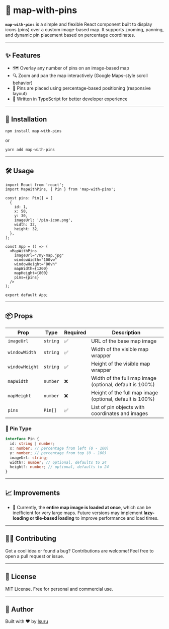 # 📍 map-with-pins

**`map-with-pins`** is a simple and flexible React component built to display icons (pins) over a custom image-based map. It supports zooming, panning, and dynamic pin placement based on percentage coordinates.


---

## ✨ Features

- 🗺️ Overlay any number of pins on an image-based map
- 🔍 Zoom and pan the map interactively (Google Maps-style scroll behavior)
- 📌 Pins are placed using percentage-based positioning (responsive layout)
- 🧰 Written in TypeScript for better developer experience

---

## 🚀 Installation

```bash
npm install map-with-pins
```

or

```bash
yarn add map-with-pins
```

---

## 🛠️ Usage

```tsx
import React from 'react';
import MapWithPins, { Pin } from 'map-with-pins';

const pins: Pin[] = [
  {
    id: 1,
    x: 50,
    y: 30,
    imageUrl: '/pin-icon.png',
    width: 32,
    height: 32,
  },
];

const App = () => (
  <MapWithPins
    imageUrl="/my-map.jpg"
    windowWidth="100vw"
    windowHeight="80vh"
    mapWidth={1200}
    mapHeight={800}
    pins={pins}
  />
);

export default App;
```

---

## 📦 Props

| Prop           | Type        | Required | Description                                                        |
|----------------|-------------|----------|--------------------------------------------------------------------|
| `imageUrl`     | `string`    | ✅        | URL of the base map image                                          |
| `windowWidth`  | `string`    | ✅        | Width of the visible map wrapper                                   |
| `windowHeight` | `string`    | ✅        | Height of the visible map wrapper                                  |
| `mapWidth`     | `number`    | ❌        | Width of the full map image (optional, default is 100%)            |
| `mapHeight`    | `number`    | ❌        | Height of the full map image (optional, default is 100%)           |
| `pins`         | `Pin[]`     | ✅        | List of pin objects with coordinates and images                    |

### 🔖 Pin Type

```ts
interface Pin {
  id: string | number;
  x: number; // percentage from left (0 - 100)
  y: number; // percentage from top (0 - 100)
  imageUrl: string;
  width?: number; // optional, defaults to 24
  height?: number; // optional, defaults to 24
}
```

---

## 📈 Improvements

- 🚫 Currently, the **entire map image is loaded at once**, which can be inefficient for very large maps. Future versions may implement **lazy-loading or tile-based loading** to improve performance and load times.

---

## 🧑‍💻 Contributing

Got a cool idea or found a bug? Contributions are welcome! Feel free to open a pull request or issue.

---

## 🪪 License

MIT License. Free for personal and commercial use.

---

## 👋 Author

Built with ❤️ by [Isuru](https://github.com/isuruAb)